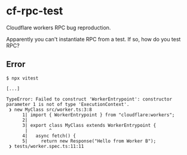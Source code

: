 # cf-rpc-test

Cloudflare workers RPC bug reproduction.

Apparently you can't instantiate RPC from a test.
If so, how do you test RPC?

## Error

```
$ npx vitest

[...]

TypeError: Failed to construct 'WorkerEntrypoint': constructor parameter 1 is not of type 'ExecutionContext'.
 ❯ new MyClass src/worker.ts:3:8
      1| import { WorkerEntrypoint } from "cloudflare:workers";
      2|
      3| export class MyClass extends WorkerEntrypoint {
       |        ^
      4|   async fetch() {
      5|     return new Response("Hello from Worker B");
 ❯ tests/worker.spec.ts:11:11
```
